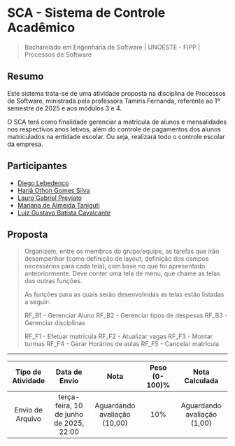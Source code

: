 # SCA - Sistema de Controle Acadêmico
> Bacharelado em Engenharia de Software | UNOESTE - FIPP | Processos de Software

## Resumo
Este sistema trata-se de uma atividade proposta na disciplina de Processos de Software, ministrada pela professora Tamiris Fernanda, referente ao 1º semestre de 2025 e aos módulos 3 e 4.

O SCA terá como finalidade gerenciar a matrícula de alunos e mensalidades nos respectivos anos letivos, além do controle de pagamentos dos alunos matriculados na entidade escolar. Ou seja, realizará todo o controle escolar da empresa.

## Participantes
- [Diego Lebedenco](https://github.com/Lebedenco)
- [Hariã Othon Gomes Silva](https://github.com/hariaot99)
- [Lauro Gabriel Previato](https://github.com/LauroPreviato)
- [Mariana de Almeida Taniguti](https://github.com/MarianaTaniguti138)
- [Luiz Gustavo Batista Cavalcante](https://github.com/LUIZGCAVALCANTE)

## Proposta
> Organizem, entre os membros do grupo/equipe, as tarefas que irão desempenhar (como definição de layout, definição dos campos necessários para cada tela), com base no que foi apresentado anteoriormente. Deve conter uma tela de menu, que chame as telas das outras funções.
> 
> As funções para as quais serão desenvolvidas as telas estão listadas a seguir:
> 
> RF_B1 - Gerenciar Aluno
> RF_B2 - Gerenciar tipos de despesas
> RF_B3 - Gerenciar disciplinas
> 
> RF_F1 - Efetuar matrícula
> RF_F2 - Atualizar vagas
> RF_F3 - Montar turmas
> RF_F4 - Gerar Horários de aulas
> RF_F5 - Cancelar matrícula

---

<table>
    <thead>
        <th>Tipo de Atividade</th>
        <th>Data de Envio</th>
        <th>Nota</th>
        <th>Peso (0-100)%</th>
        <th>Nota Calculada</th>
    </thead>
    <tbody align="center">
        <tr>
            <td>Envio de Arquivo</td>
            <td>terça-feira, 10 de junho de 2025, 22:00</td>
            <td>Aguardando avaliação (10,00)</td>
            <td>10%</td>
            <td>Aguardando avaliação (1,00)</td>
        </tr>
    </tbody>
</table>
